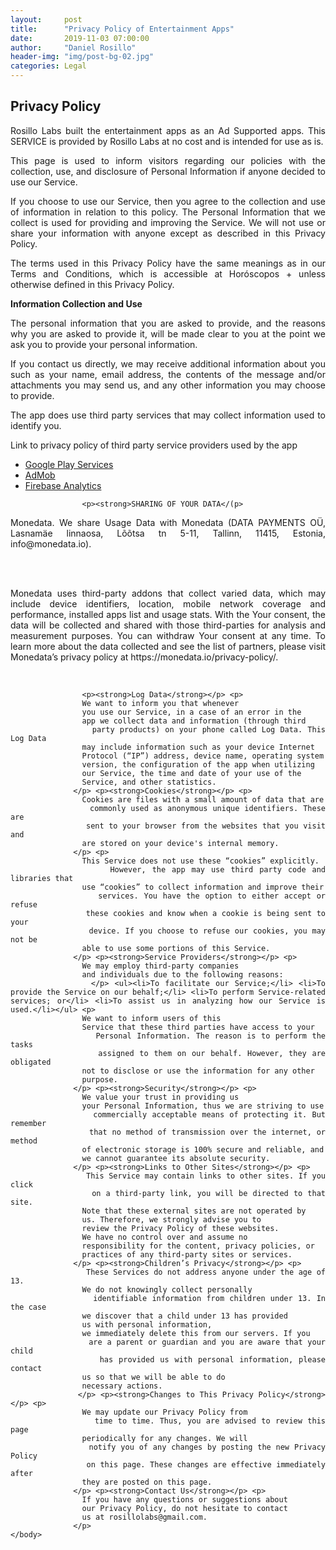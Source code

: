 ```yaml
---
layout:     post
title:      "Privacy Policy of Entertainment Apps"
date:       2019-11-03 07:00:00
author:     "Daniel Rosillo"
header-img: "img/post-bg-02.jpg"
categories: Legal
---
```

<div style="text-align: justify;">
  <body>
    <h2>Privacy Policy</h2> <p>
                    Rosillo Labs built the entertainment apps as
                    an Ad Supported apps. This SERVICE is provided by
                    Rosillo Labs at no cost and is intended for
                    use as is.
                  </p> <p>
                    This page is used to inform visitors regarding
                    our policies with the collection, use, and
                    disclosure of Personal Information if anyone decided to use
                    our Service.
                  </p> <p>
                    If you choose to use our Service, then you agree
                    to the collection and use of information in relation to this
                    policy. The Personal Information that we collect is
                    used for providing and improving the Service.
                    We will not use or share your
                    information with anyone except as described in this Privacy
                    Policy.
                  </p> <p>
                    The terms used in this Privacy Policy have the same meanings
                    as in our Terms and Conditions, which is accessible at
                    Horóscopos + unless otherwise defined in this Privacy
                    Policy.
                  </p> <p><strong>Information Collection and Use</strong></p> <p>
                   The personal information that you are asked to provide, and the reasons why you are asked to provide it, will be made clear to you at the point we ask you to provide your personal information.</p>
<p>If you contact us directly, we may receive additional information about you such as your name, email address, the contents of the message and/or attachments you may send us, and any other information you may choose to provide.
                  </p> <p>
                    The app does use third party services that may collect
                    information used to identify you.
                  </p> <div><p>
                      Link to privacy policy of third party service providers
                      used by the app
                    </p> <ul><li><a href="https://www.google.com/policies/privacy/" target="_blank">Google Play Services</a></li><li><a href="https://support.google.com/admob/answer/6128543?hl=en" target="_blank">AdMob</a></li><li><a href="https://firebase.google.com/policies/analytics" target="_blank">Firebase Analytics</a></li><!----><!----><!----><!----><!----><!----><!----><!----><!----><!----><!----></ul></div> 
                    
                    
                    
                    <p><strong>SHARING OF YOUR DATA</(p>

<p>Monedata. We share Usage Data with Monedata (DATA PAYMENTS OÜ, Lasnamäe linnaosa, Lõõtsa tn 5-11, Tallinn, 11415, Estonia, info@monedata.io).</p>
<br>
<br>

  <p>  Monedata uses third-party addons that collect varied data, which may include device identifiers, location, mobile network coverage and performance, installed apps list and usage stats.
    With the Your consent, the data will be collected and shared with those third-parties for analysis and measurement purposes. You can withdraw Your consent at any time.
    To learn more about the data collected and see the list of partners, please visit Monedata’s privacy policy at https://monedata.io/privacy-policy/.</p>
<br>
                    
                    <p><strong>Log Data</strong></p> <p>
                    We want to inform you that whenever
                    you use our Service, in a case of an error in the
                    app we collect data and information (through third
                    party products) on your phone called Log Data. This Log Data
                    may include information such as your device Internet
                    Protocol (“IP”) address, device name, operating system
                    version, the configuration of the app when utilizing
                    our Service, the time and date of your use of the
                    Service, and other statistics.
                  </p> <p><strong>Cookies</strong></p> <p>
                    Cookies are files with a small amount of data that are
                    commonly used as anonymous unique identifiers. These are
                    sent to your browser from the websites that you visit and
                    are stored on your device's internal memory.
                  </p> <p>
                    This Service does not use these “cookies” explicitly.
                    However, the app may use third party code and libraries that
                    use “cookies” to collect information and improve their
                    services. You have the option to either accept or refuse
                    these cookies and know when a cookie is being sent to your
                    device. If you choose to refuse our cookies, you may not be
                    able to use some portions of this Service.
                  </p> <p><strong>Service Providers</strong></p> <p>
                    We may employ third-party companies
                    and individuals due to the following reasons:
                  </p> <ul><li>To facilitate our Service;</li> <li>To provide the Service on our behalf;</li> <li>To perform Service-related services; or</li> <li>To assist us in analyzing how our Service is used.</li></ul> <p>
                    We want to inform users of this
                    Service that these third parties have access to your
                    Personal Information. The reason is to perform the tasks
                    assigned to them on our behalf. However, they are obligated
                    not to disclose or use the information for any other
                    purpose.
                  </p> <p><strong>Security</strong></p> <p>
                    We value your trust in providing us
                    your Personal Information, thus we are striving to use
                    commercially acceptable means of protecting it. But remember
                    that no method of transmission over the internet, or method
                    of electronic storage is 100% secure and reliable, and
                    we cannot guarantee its absolute security.
                  </p> <p><strong>Links to Other Sites</strong></p> <p>
                    This Service may contain links to other sites. If you click
                    on a third-party link, you will be directed to that site.
                    Note that these external sites are not operated by
                    us. Therefore, we strongly advise you to
                    review the Privacy Policy of these websites.
                    We have no control over and assume no
                    responsibility for the content, privacy policies, or
                    practices of any third-party sites or services.
                  </p> <p><strong>Children’s Privacy</strong></p> <p>
                    These Services do not address anyone under the age of 13.
                    We do not knowingly collect personally
                    identifiable information from children under 13. In the case
                    we discover that a child under 13 has provided
                    us with personal information,
                    we immediately delete this from our servers. If you
                    are a parent or guardian and you are aware that your child
                    has provided us with personal information, please contact
                    us so that we will be able to do
                    necessary actions.
                  </p> <p><strong>Changes to This Privacy Policy</strong></p> <p>
                    We may update our Privacy Policy from
                    time to time. Thus, you are advised to review this page
                    periodically for any changes. We will
                    notify you of any changes by posting the new Privacy Policy
                    on this page. These changes are effective immediately after
                    they are posted on this page.
                  </p> <p><strong>Contact Us</strong></p> <p>
                    If you have any questions or suggestions about
                    our Privacy Policy, do not hesitate to contact
                    us at rosillolabs@gmail.com.
                  </p>
    </body>